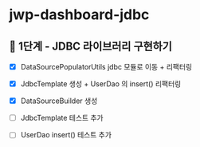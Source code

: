 # jwp-dashboard-jdbc

## 🚀 1단계 - JDBC 라이브러리 구현하기

- [x] DataSourcePopulatorUtils jdbc 모듈로 이동 + 리팩터링
- [x] JdbcTemplate 생성 + UserDao 의 insert() 리팩터링
- [x] DataSourceBuilder 생성
- [ ] JdbcTemplate 테스트 추가
- [ ] UserDao insert() 테스트 추가

